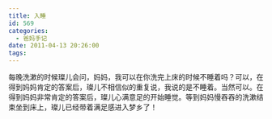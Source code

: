 ```yaml
---
title: 入睡
id: 569
categories:
  - 爸妈手记
date: 2011-04-13 20:26:00
tags:
---
```


每晚洗漱的时候璨儿会问，妈妈，我可以在你洗完上床的时候不睡着吗？可以，在得到妈妈肯定的答案后，璨儿不相信似的重复说，我说的是不睡着。当然可以。在得到妈妈非常肯定的答案后，璨儿心满意足的开始睡觉。等到妈妈慢吞吞的洗漱结束坐到床上，璨儿已经带着满足感进入梦乡了！
<div style="position: absolute; display: none; z-index: 9999;" id="livemargins_control">![](chrome://livemargins/skin/monitor-background-horizontal.png)	![](chrome://livemargins/skin/monitor-background-vertical.png)	![](chrome://livemargins/skin/monitor-play-button.png)</div>